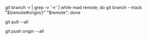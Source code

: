 git branch -r | grep -v '\->' | while read remote; do git branch --track "${remote#origin/}" "$remote"; done

git pull --all

git push origin --all

